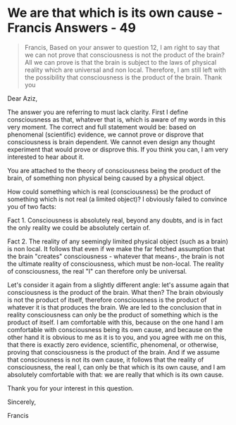 # We are that which is its own cause - Francis Answers - 49

>Francis, Based on your answer to question 12, I am right to say that we can not prove that consciousness is not the product of the brain? All we can prove is that the brain is subject to the laws of physical reality which are universal and non local. Therefore, I am still left with the possibility that consciousness is the product of the brain. Thank you

Dear Aziz,

The answer you are referring to must lack clarity. First I define consciousness as that, whatever that is, which is aware of my words in this very moment. The correct and full statement would be: based on phenomenal (scientific) evidence, we cannot prove or disprove that consciousness is brain dependent. We cannot even design any thought experiment that would prove or disprove this. If you think you can, I am very interested to hear about it.

You are attached to the theory of consciousness being the product of the brain, of something non physical being caused by a physical object.

How could something which is real (consciousness) be the product of something which is not real (a limited object)? I obviously failed to convince you of two facts:

Fact 1. Consciousness is absolutely real, beyond any doubts, and is in fact the only reality we could be absolutely certain of.

Fact 2. The reality of any seemingly limited physical object (such as a brain) is non local. It follows that even if we make the far fetched assumption that the brain "creates" consciousness - whatever that means-, the brain is not the ultimate reality of consciousness, which must be non-local. The reality of consciousness, the real "I" can therefore only be universal.

Let's consider it again from a slightly different angle: let's assume again that consciousness is the product of the brain. What then? The brain obviously is not the product of itself, therefore consciousness is the product of whatever it is that produces the brain. We are led to the conclusion that in reality consciousness can only be the product of something which is the product of itself. I am comfortable with this, because on the one hand I am comfortable with consciousness being its own cause, and because on the other hand it is obvious to me as it is to you, and you agree with me on this, that there is exactly zero evidence, scientific, phenomenal, or otherwise, proving that consciousness is the product of the brain. And if we assume that consciousness is not its own cause, it follows that the reality of consciousness, the real I, can only be that which is its own cause, and I am absolutely comfortable with that: we are really that which is its own cause.

Thank you for your interest in this question.

Sincerely,

Francis

